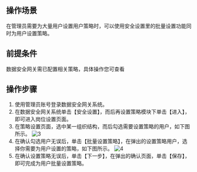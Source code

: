 ## 操作场景
在管理员需要为大量用户设置用户策略时，可以使用安全设置里的批量设置功能同时为用户设置策略。


## 前提条件
数据安全网关需已配置相关策略，具体操作您可查看
## 操作步骤

1. 使用管理员账号登录数据安全网关系统。
2. 在数据安全网关系统单击【安全设置】，而后再设置策略模块下单击【进入】，即可进入岗位设置页面。
3. 在策略设置页面，选中某一组织结构，而后勾选需要设置策略的用户，如下图所示。
![3](https://main.qcloudimg.com/raw/6fccdf62c2226c4b7798f27f589d569f.png)
4. 在确认勾选用户无误后，单击【批量设置策略】，在弹出的设置策略用户，选择你需要为用户设置的策略，如下图所示。
![4](https://main.qcloudimg.com/raw/35bbdcbb4d5e99f4899ff889ea556dc7.png)
5. 在确认设置策略无误后，单击【下一步】，在弹出的确认页面，单击【保存】，即可完成为用户批量设置策略。
